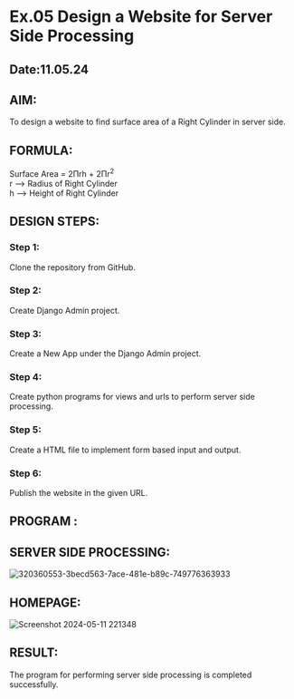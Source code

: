 # Ex.05 Design a Website for Server Side Processing
## Date:11.05.24

## AIM:
To design a website to find surface area of a Right Cylinder in server side.

## FORMULA:
Surface Area = 2Πrh + 2Πr<sup>2</sup>
<br>r --> Radius of Right Cylinder
<br>h --> Height of Right Cylinder

## DESIGN STEPS:

### Step 1:
Clone the repository from GitHub.

### Step 2:
Create Django Admin project.

### Step 3:
Create a New App under the Django Admin project.

### Step 4:
Create python programs for views and urls to perform server side processing.

### Step 5:
Create a HTML file to implement form based input and output.

### Step 6:
Publish the website in the given URL.

## PROGRAM :


## SERVER SIDE PROCESSING:

![320360553-3becd563-7ace-481e-b89c-749776363933](https://github.com/Sulthan06042007/MathServer/assets/144980103/5af7bd9c-4dd4-4aa2-abd4-fdc49ab4d92d)

## HOMEPAGE:

![Screenshot 2024-05-11 221348](https://github.com/Sulthan06042007/MathServer/assets/144980103/427412ff-2ca3-40e7-9c8c-d221e429fa62)


## RESULT:
The program for performing server side processing is completed successfully.
